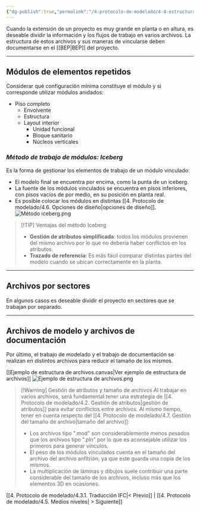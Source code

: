 ```yaml
---
{"dg-publish":true,"permalink":"/4-protocolo-de-modelado/4-4-estructura-de-archivos-del-proyecto-modulos-vinculados/","created":"2025-01-21T17:02:48.755-03:00","updated":"2025-01-29T19:22:25.446-03:00"}
---
```


Cuando la extensión de un proyecto es muy grande en planta o en altura, es deseable dividir la información y los flujos de trabajo en varios archivos. La estructura de estos archivos y sus maneras de vincularse deben documentarse en el [[BEP\|BEP]] del proyecto.

---
## Módulos de elementos repetidos

Considerar qué configuración mínima constituye el módulo y si corresponde utilizar módulos anidados:

- Piso completo
	- Envolvente
	- Estructura
	- Layout interior
		- Unidad funcional
		- Bloque sanitario
		- Núcleos verticales

### ***Método de trabajo de módulos: Iceberg***

Es la forma de gestionar los elementos de trabajo de un módulo vinculado:
- El modelo final se encuentra por encima, como la punta de un iceberg.
- La fuente de los módulos vinculados se encuentra en pisos inferiores, con pisos vacíos de por medio, en su posición en planta real.
- Es posible colocar los módulos en distintas [[4. Protocolo de modelado/4.6. Opciones de diseño\|opciones de diseño]].
![Método iceberg.png](/img/user/1000.%20Assets/1000.%20Im%C3%A1genes/M%C3%A9todo%20iceberg.png)

> [!TIP] Ventajas del método Iceberg
> - **Gestión de atributos simplificada**: todos los módulos provienen del mismo archivo por lo que no debería haber conflictos en los atributos.
> - **Trazado de referencia**: Es más fácil comparar distintas partes del modelo cuando se ubican correctamente en la planta.


---
## Archivos por sectores

En algunos casos es deseable dividir el proyecto en sectores que se trabajan por separado.

---
## Archivos de modelo y archivos de documentación

Por último, el trabajo de modelado y el trabajo de documentación se realizan en distintos archivos para reducir el tamaño de los mismos.

[[Ejemplo de estructura de archivos.canvas|Ver ejemplo de estructura de archivos]]
![Ejemplo de estructura de archivos.png](/img/user/1000.%20Assets/1000.%20Im%C3%A1genes/Ejemplo%20de%20estructura%20de%20archivos.png)


> [!Warning] Gestión de atributos y tamaño de archivos
> Al trabajar en varios archivos, será fundamental tener una estrategia de [[4. Protocolo de modelado/4.2. Gestión de atributos\|gestión de atributos]] para evitar conflictos entre archivos. Al mismo tiempo, tener en cuenta respecto del [[4. Protocolo de modelado/4.7. Gestión del tamaño de archivo\|tamaño del archivo]]:
> - Los archivos tipo ".mod" son considerablemente menos pesados que los archivos tipo ".pln" por lo que es aconsejable utilizar los primeros para generar vínculos.
> - El peso de los módulos vinculados cuenta en el tamaño del archivo del archivo anfitrión, ya que este guarda una copia de los mismos.
> - La multiplicación de láminas y dibujos suele contribuir una parte considerable del tamaño de los archivos, incluso más que los elementos 3D en ocasiones.

[[4. Protocolo de modelado/4.3.1. Traducción IFC\|< Previo]] | [[4. Protocolo de modelado/4.5. Medios niveles\| > Siguiente]]